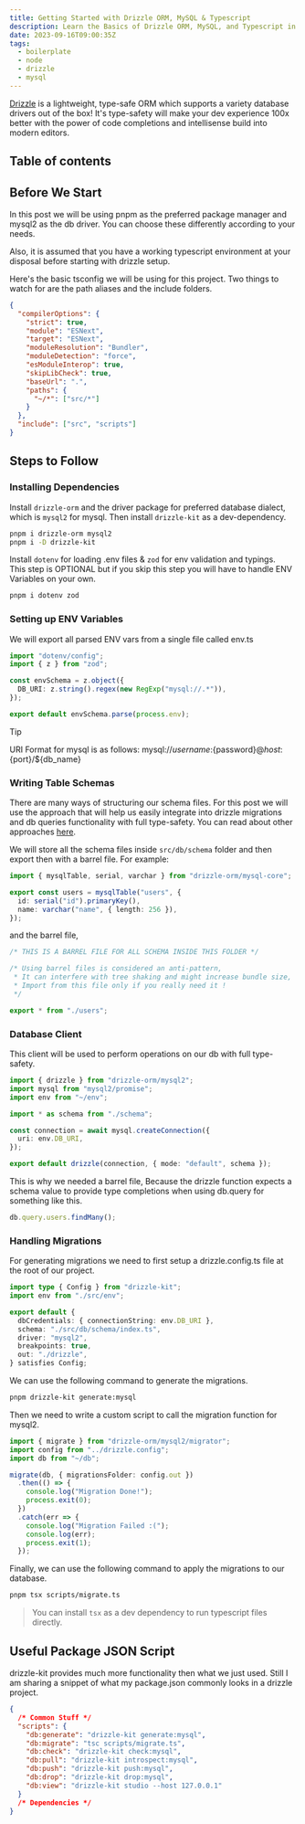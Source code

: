 ```yaml
---
title: Getting Started with Drizzle ORM, MySQL & Typescript
description: Learn the Basics of Drizzle ORM, MySQL, and Typescript in this Getting Started Guide
date: 2023-09-16T09:00:35Z
tags:
  - boilerplate
  - node
  - drizzle
  - mysql
---
```


[Drizzle](https://orm.drizzle.team/) is a lightweight, type-safe ORM which supports a variety database drivers out of the box! It's type-safety will make your dev experience 100x better with the power of code completions and intellisense build into modern editors.

## Table of contents

## Before We Start

In this post we will be using pnpm as the preferred package manager and mysql2 as the db driver. You can choose these differently according to your needs.

Also, it is assumed that you have a working typescript environment at your disposal before starting with drizzle setup.

Here's the basic tsconfig we will be using for this project. Two things to watch for are the path aliases and the include folders.

```json title="tsconfig.json" {12,15}
{
  "compilerOptions": {
    "strict": true,
    "module": "ESNext",
    "target": "ESNext",
    "moduleResolution": "Bundler",
    "moduleDetection": "force",
    "esModuleInterop": true,
    "skipLibCheck": true,
    "baseUrl": ".",
    "paths": {
      "~/*": ["src/*"]
    }
  },
  "include": ["src", "scripts"]
}
```

## Steps to Follow

### Installing Dependencies

Install `drizzle-orm` and the driver package for preferred database dialect, which is `mysql2` for mysql. Then install `drizzle-kit` as a dev-dependency.

```bash frame="none"
pnpm i drizzle-orm mysql2
pnpm i -D drizzle-kit
```

Install `dotenv` for loading .env files & `zod` for env validation and typings. \
This step is OPTIONAL but if you skip this step you will have to handle ENV Variables on your own.

```bash frame="none"
pnpm i dotenv zod
```

### Setting up ENV Variables

We will export all parsed ENV vars from a single file called env.ts

```ts title="src/env.ts"
import "dotenv/config";
import { z } from "zod";

const envSchema = z.object({
  DB_URI: z.string().regex(new RegExp("mysql://.*")),
});

export default envSchema.parse(process.env);
```

> [!tip]
> URI Format for mysql is as follows:
> mysql://${username}:${password}@${host}:${port}/${db_name}

### Writing Table Schemas

There are many ways of structuring our schema files. For this post we will use the approach that will help us easily integrate into drizzle migrations and db queries functionality with full type-safety. You can read about other approaches [here](https://orm.drizzle.team/docs/sql-schema-declaration).

We will store all the schema files inside `src/db/schema` folder and then export then with a barrel file. For example:

```ts title="sc/db/schema/users.ts"
import { mysqlTable, serial, varchar } from "drizzle-orm/mysql-core";

export const users = mysqlTable("users", {
  id: serial("id").primaryKey(),
  name: varchar("name", { length: 256 }),
});
```

and the barrel file,

```ts title="sc/db/schema/index.ts"
/* THIS IS A BARREL FILE FOR ALL SCHEMA INSIDE THIS FOLDER */

/* Using barrel files is considered an anti-pattern,
 * It can interfere with tree shaking and might increase bundle size,
 * Import from this file only if you really need it !
 */

export * from "./users";
```

### Database Client

This client will be used to perform operations on our db with full type-safety.

```ts title="src/db/index.ts"
import { drizzle } from "drizzle-orm/mysql2";
import mysql from "mysql2/promise";
import env from "~/env";

import * as schema from "./schema";

const connection = await mysql.createConnection({
  uri: env.DB_URI,
});

export default drizzle(connection, { mode: "default", schema });
```

This is why we needed a barrel file, Because the drizzle function expects a schema value to provide type completions when using db.query for something like this.

```ts frame="none"
db.query.users.findMany();
```

### Handling Migrations

For generating migrations we need to first setup a drizzle.config.ts file at the root of our project.

```ts title="drizzle.config.ts"
import type { Config } from "drizzle-kit";
import env from "./src/env";

export default {
  dbCredentials: { connectionString: env.DB_URI },
  schema: "./src/db/schema/index.ts",
  driver: "mysql2",
  breakpoints: true,
  out: "./drizzle",
} satisfies Config;
```

We can use the following command to generate the migrations.

```sh frame="none"
pnpm drizzle-kit generate:mysql
```

Then we need to write a custom script to call the migration function for mysql2.

```ts title="scripts/migrate.ts"
import { migrate } from "drizzle-orm/mysql2/migrator";
import config from "../drizzle.config";
import db from "~/db";

migrate(db, { migrationsFolder: config.out })
  .then(() => {
    console.log("Migration Done!");
    process.exit(0);
  })
  .catch(err => {
    console.log("Migration Failed :(");
    console.log(err);
    process.exit(1);
  });
```

Finally, we can use the following command to apply the migrations to our database.

```sh frame="none"
pnpm tsx scripts/migrate.ts
```

> You can install `tsx` as a dev dependency to run typescript files directly.

## Useful Package JSON Script

drizzle-kit provides much more functionality then what we just used. Still I am sharing a snippet of what my package.json commonly looks in a drizzle project.

```json title="package.json" {4-10}
{
  /* Common Stuff */
  "scripts": {
    "db:generate": "drizzle-kit generate:mysql",
    "db:migrate": "tsc scripts/migrate.ts",
    "db:check": "drizzle-kit check:mysql",
    "db:pull": "drizzle-kit introspect:mysql",
    "db:push": "drizzle-kit push:mysql",
    "db:drop": "drizzle-kit drop:mysql",
    "db:view": "drizzle-kit studio --host 127.0.0.1"
  }
  /* Dependencies */
}
```
